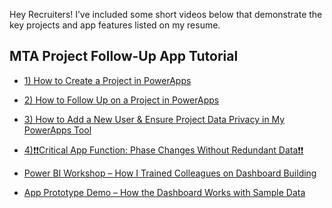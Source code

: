 Hey Recruiters!
I’ve included some short videos below that demonstrate the key projects and app features listed on my resume.


##  MTA Project Follow-Up App  Tutorial 




- [1) How to Create a Project in PowerApps](https://baruchmailcuny-my.sharepoint.com/personal/frank_gonzalez_baruchmail_cuny_edu/_layouts/15/stream.aspx?id=%2Fpersonal%2Ffrank%5Fgonzalez%5Fbaruchmail%5Fcuny%5Fedu%2FDocuments%2FAttachments%2FHow%20to%20Add%20new%20Project%202%2Emkv&ct=1750734761840&or=OWA%2DNT%2DMail&cid=1152a2a8%2D0f9a%2D483a%2Da8f4%2D2ab993f7ed8d&ga=1&referrer=StreamWebApp%2EWeb&referrerScenario=AddressBarCopied%2Eview%2Ef7423ea3%2Da855%2D4b0d%2D83ce%2D48fb2000dc51)

- [2) How to Follow Up on a Project in PowerApps](https://baruchmailcuny-my.sharepoint.com/personal/frank_gonzalez_baruchmail_cuny_edu/_layouts/15/stream.aspx?id=%2Fpersonal%2Ffrank%5Fgonzalez%5Fbaruchmail%5Fcuny%5Fedu%2FDocuments%2FAttachments%2FHow%20to%20Add%20Follow%20Up%20On%20New%20Project%202%2Emkv&ct=1750734777382&or=OWA%2DNT%2DMail&cid=7d4c773c%2D5db8%2D6e3c%2Dbab0%2Dfcab4475fa5d&ga=1&referrer=StreamWebApp%2EWeb&referrerScenario=AddressBarCopied%2Eview%2Ee7c5cf36%2Dd07a%2D4075%2Db6d9%2D44a920951d1f)

- [3) How to Add a New User & Ensure Project Data Privacy in My PowerApps Tool](https://baruchmailcuny-my.sharepoint.com/personal/frank_gonzalez_baruchmail_cuny_edu/_layouts/15/stream.aspx?id=%2Fpersonal%2Ffrank%5Fgonzalez%5Fbaruchmail%5Fcuny%5Fedu%2FDocuments%2FAttachments%2FHow%20to%20Add%20new%20User%20To%20App%202%2Emkv&ct=1750736307761&or=OWA%2DNT%2DMail&cid=b4a4111e%2D93d5%2Dc954%2D6867%2D7564495e4431&ga=1&referrer=StreamWebApp%2EWeb&referrerScenario=AddressBarCopied%2Eview%2Ec27a1f46%2Da1eb%2D4d45%2Daa57%2Dadbfd82dd22a)

- [4)❗❗Critical App Function: Phase Changes Without Redundant Data❗❗](https://baruchmailcuny-my.sharepoint.com/personal/frank_gonzalez_baruchmail_cuny_edu/_layouts/15/stream.aspx?id=%2Fpersonal%2Ffrank%5Fgonzalez%5Fbaruchmail%5Fcuny%5Fedu%2FDocuments%2FAttachments%2FHow%20to%20change%20phase%202%2Emkv&ct=1750734789909&or=OWA%2DNT%2DMail&cid=98a5383d%2Da684%2Df8a5%2D5738%2Dbe5053782d3e&ga=1&referrer=StreamWebApp%2EWeb&referrerScenario=AddressBarCopied%2Eview%2E3ddbf269%2D2cc1%2D4441%2D8877%2D42dbb6186ead&mode=Edit)

- [Power BI Workshop – How I Trained Colleagues on Dashboard Building ](https://www.youtube.com/watch?v=NmnN8AcpsqM)

- [App Prototype Demo – How the Dashboard Works with Sample Data](https://baruchmailcuny-my.sharepoint.com/personal/frank_gonzalez_baruchmail_cuny_edu/_layouts/15/stream.aspx?id=%2Fpersonal%2Ffrank%5Fgonzalez%5Fbaruchmail%5Fcuny%5Fedu%2FDocuments%2FAttachments%2FDashboard%5FProtoType%5FWith%5FSythnetic%5FData%202%2Emp4&ct=1750736910510&or=OWA%2DNT%2DMail&cid=87908e72%2Dbd68%2De37d%2D8da4%2D1ccf66c18efc&ga=1&referrer=StreamWebApp%2EWeb&referrerScenario=AddressBarCopied%2Eview%2E15f6af2c%2D2f41%2D4f60%2D802a%2Dd521220279e9)
